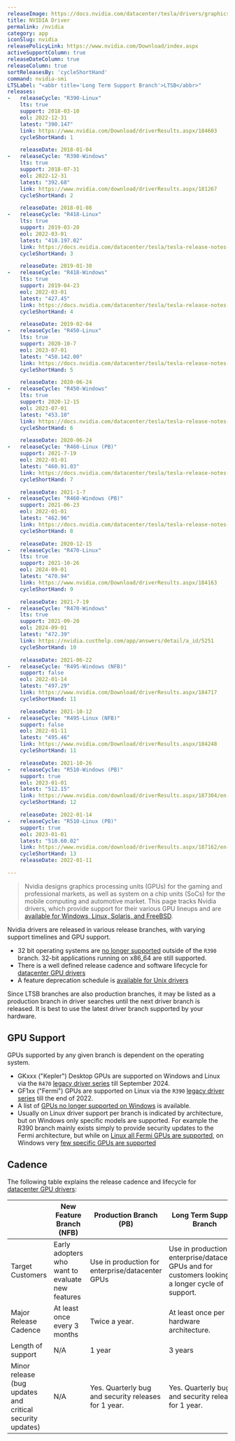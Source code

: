 ```yaml
---
releaseImage: https://docs.nvidia.com/datacenter/tesla/drivers/graphics/driver-branches-overview.png
title: NVIDIA Driver
permalink: /nvidia
category: app
iconSlug: nvidia
releasePolicyLink: https://www.nvidia.com/Download/index.aspx
activeSupportColumn: true
releaseDateColumn: true
releaseColumn: true
sortReleasesBy: 'cycleShortHand'
command: nvidia-smi
LTSLabel: "<abbr title='Long Term Support Branch'>LTSB</abbr>"
releases:
-   releaseCycle: "R390-Linux"
    lts: true
    support: 2018-03-10
    eol: 2022-12-31
    latest: "390.147"
    link: https://www.nvidia.com/Download/driverResults.aspx/184603
    cycleShortHand: 1

    releaseDate: 2018-01-04
-   releaseCycle: "R390-Windows"
    lts: true
    support: 2018-07-31
    eol: 2022-12-31
    latest: "392.68"
    link: https://www.nvidia.com/download/driverResults.aspx/181267
    cycleShortHand: 2

    releaseDate: 2018-01-08
-   releaseCycle: "R418-Linux"
    lts: true
    support: 2019-03-20
    eol: 2022-03-01
    latest: "418.197.02"
    link: https://docs.nvidia.com/datacenter/tesla/tesla-release-notes-418-19702/
    cycleShortHand: 3

    releaseDate: 2019-01-30
-   releaseCycle: "R418-Windows"
    lts: true
    support: 2019-04-23
    eol: 2022-03-01
    latest: "427.45"
    link: https://docs.nvidia.com/datacenter/tesla/tesla-release-notes-418-19702/
    cycleShortHand: 4

    releaseDate: 2019-02-04
-   releaseCycle: "R450-Linux"
    lts: true
    support: 2020-10-7
    eol: 2023-07-01
    latest: "450.142.00"
    link: https://docs.nvidia.com/datacenter/tesla/tesla-release-notes-450-142-00/
    cycleShortHand: 5

    releaseDate: 2020-06-24
-   releaseCycle: "R450-Windows"
    lts: true
    support: 2020-12-15
    eol: 2023-07-01
    latest: "453.10"
    link: https://docs.nvidia.com/datacenter/tesla/tesla-release-notes-450-142-00/
    cycleShortHand: 6

    releaseDate: 2020-06-24
-   releaseCycle: "R460-Linux (PB)"
    support: 2021-7-19
    eol: 2022-01-01
    latest: "460.91.03"
    link: https://docs.nvidia.com/datacenter/tesla/tesla-release-notes-460-91-03/
    cycleShortHand: 7

    releaseDate: 2021-1-7
-   releaseCycle: "R460-Windows (PB)"
    support: 2021-06-23
    eol: 2022-01-01
    latest: "462.96"
    link: https://docs.nvidia.com/datacenter/tesla/tesla-release-notes-460-91-03/
    cycleShortHand: 8

    releaseDate: 2020-12-15
-   releaseCycle: "R470-Linux"
    lts: true
    support: 2021-10-26
    eol: 2024-09-01
    latest: "470.94"
    link: https://www.nvidia.com/Download/driverResults.aspx/184163
    cycleShortHand: 9

    releaseDate: 2021-7-19
-   releaseCycle: "R470-Windows"
    lts: true
    support: 2021-09-20
    eol: 2024-09-01
    latest: "472.39"
    link: https://nvidia.custhelp.com/app/answers/detail/a_id/5251
    cycleShortHand: 10

    releaseDate: 2021-06-22
-   releaseCycle: "R495-Windows (NFB)"
    support: false
    eol: 2022-01-14
    latest: "497.29"
    link: https://www.nvidia.com/Download/driverResults.aspx/184717
    cycleShortHand: 11

    releaseDate: 2021-10-12
-   releaseCycle: "R495-Linux (NFB)"
    support: false
    eol: 2022-01-11
    latest: "495.46"
    link: https://www.nvidia.com/Download/driverResults.aspx/184248
    cycleShortHand: 11

    releaseDate: 2021-10-26
-   releaseCycle: "R510-Windows (PB)"
    support: true
    eol: 2023-01-01
    latest: "512.15"
    link: https://www.nvidia.com/download/driverResults.aspx/187304/en-us
    cycleShortHand: 12

    releaseDate: 2022-01-14
-   releaseCycle: "R510-Linux (PB)"
    support: true
    eol: 2023-01-01
    latest: "510.60.02"
    link: https://www.nvidia.com/download/driverResults.aspx/187162/en-us
    cycleShortHand: 13
    releaseDate: 2022-01-11

---
```


> Nvidia designs graphics processing units (GPUs) for the gaming and professional markets, as well as system on a chip units (SoCs) for the mobile computing and automotive market. This page tracks Nvidia drivers, which provide support for their various GPU lineups and are [available for Windows, Linux, Solaris, and FreeBSD](https://www.nvidia.com/Download/index.aspx).

Nvidia drivers are released in various release branches, with varying support timelines and GPU support.

- 32 bit operating systems are [no longer supported](https://nvidia.custhelp.com/app/answers/detail/a_id/4604) outside of the `R390` branch. 32-bit applications running on x86_64 are still supported.
- There is a well defined release cadence and software lifecycle for [datacenter GPU drivers](https://docs.nvidia.com/datacenter/tesla/drivers/#lifecycle)
- A feature deprecation schedule is [available for Unix drivers](https://forums.developer.nvidia.com/t/unix-graphics-feature-deprecation-schedule/60588)

Since LTSB branches are also production branches, it  may be listed as a production branch in driver searches until the next driver branch is released. It is best to use the latest driver branch supported by your hardware.

## GPU Support

GPUs supported by any given branch is dependent on the operating system.

- GKxxx ("Kepler") Desktop GPUs are supported on Windows and Linux via the `R470` [legacy driver series](https://nvidia.custhelp.com/app/answers/detail/a_id/5202/kw/kepler%20support) till September 2024.
- GF1xx ("Fermi") GPUs are supported on Linux via the `R390` [legacy driver series](https://nvidia.custhelp.com/app/answers/detail/a_id/3142/~/support-timeframes-for-unix-legacy-gpu-releases) till the end of 2022.
- A list of [GPUs no longer supported on Windows](https://nvidia.custhelp.com/app/answers/detail/a_id/3473) is available.
- Usually on Linux driver support per branch is indicated by architecture, but on Windows only specific models are supported. For example the R390 branch mainly exists simply to provide security updates to the Fermi architecture, but while on [Linux all Fermi GPUs are supported](http://us.download.nvidia.com/XFree86/Linux-x86_64/390.144/README/supportedchips.html), on Windows very [few specific GPUs are supported](https://uk.download.nvidia.com/Windows/Quadro_Certified/392.65/392.65-win10-quadro-release-notes.pdf)

## Cadence

The following table explains the release cadence and lifecycle for [datacenter GPU drivers](https://docs.nvidia.com/datacenter/tesla/drivers/#lifecycle):

|   | New Feature Branch (NFB) | Production Branch (PB) | Long Term Support Branch|
|---|---|---|---|
| Target Customers | Early adopters who want to evaluate new features | Use in production for enterprise/datacenter GPUs | Use in production for enterprise/datacenter GPUs and for customers looking for a longer cycle of support.  |
| Major Release Cadence | At least once every 3 months | Twice a year. | At least once per hardware architecture. |
| Length of support | N/A | 1 year | 3 years |
| Minor release (bug updates and critical security updates) | N/A | Yes. Quarterly bug and security releases for 1 year. | Yes. Quarterly bug and security releases for 1 year. |
